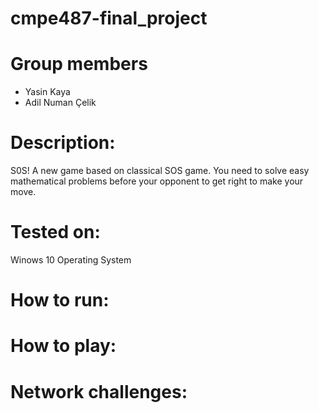 # cmpe487-final_project
# Group members
- Yasin Kaya 
- Adil Numan Çelik

# Description:
S0S! A new game based on classical SOS game.
You need to solve easy mathematical problems before your opponent to get right to make your move.

# Tested on:
Winows 10 Operating System

# How to run:

# How to play:

# Network challenges:
